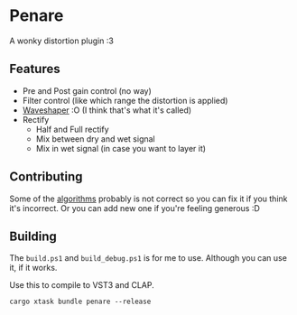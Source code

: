 # Penare

A wonky distortion plugin :3 

## Features
- Pre and Post gain control (no way)
- Filter control (like which range the distortion is applied)
- [Waveshaper](https://github.com/azur1s/penare/wiki/Waveshapers) :O (I think that's what it's called)
- Rectify
  - Half and Full rectify
  - Mix between dry and wet signal
  - Mix in wet signal (in case you want to layer it)

## Contributing
Some of the [algorithms](src/clip.rs) probably is not correct so you can fix it if you think it's incorrect. Or you can add new one if you're feeling generous :D

## Building

The `build.ps1` and `build_debug.ps1` is for me to use. Although you can use it, if it works.

Use this to compile to VST3 and CLAP.

```shell
cargo xtask bundle penare --release
```
